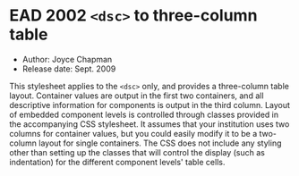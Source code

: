 EAD 2002 `<dsc>` to three-column table
======================================

* Author: Joyce Chapman
* Release date: Sept. 2009

This stylesheet applies to the `<dsc>` only, and provides a three-column table layout. Container values are output in the first two containers, and all descriptive information for components is output in the third column. Layout of embedded component levels is controlled through classes provided in the accompanying CSS stylesheet. It assumes that your institution uses two columns for container values, but you could easily modify it to be a two-column layout for single containers. The CSS does not include any styling other than setting up the classes that will control the display (such as indentation) for the different component levels' table cells.

